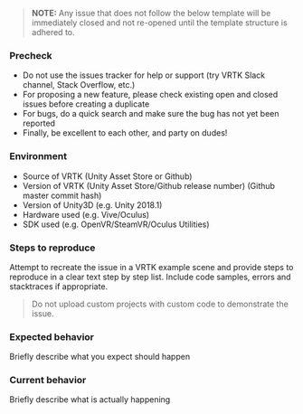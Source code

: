   > **NOTE:** Any issue that does not follow the below template will be immediately closed and not re-opened until the template structure is adhered to.

### Precheck

 * Do not use the issues tracker for help or support (try VRTK Slack channel, Stack Overflow, etc.)
 * For proposing a new feature, please check existing open and closed issues before creating a duplicate
 * For bugs, do a quick search and make sure the bug has not yet been reported
 * Finally, be excellent to each other, and party on dudes!

### Environment

 * Source of VRTK (Unity Asset Store or Github)
 * Version of VRTK (Unity Asset Store/Github release number) (Github master commit hash)
 * Version of Unity3D (e.g. Unity 2018.1)
 * Hardware used (e.g. Vive/Oculus)
 * SDK used (e.g. OpenVR/SteamVR/Oculus Utilities)

### Steps to reproduce

Attempt to recreate the issue in a VRTK example scene and provide steps to reproduce in a clear text step by step list. Include code samples, errors and stacktraces if appropriate.

  > Do not upload custom projects with custom code to demonstrate the issue.

### Expected behavior

Briefly describe what you expect should happen

### Current behavior

Briefly describe what is actually happening
